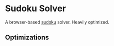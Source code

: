 # Sudoku Solver

A browser-based [sudoku](https://en.wikipedia.org/wiki/Sudoku) solver. Heavily optimized.

## Optimizations

